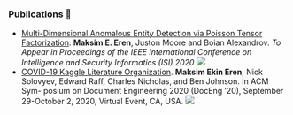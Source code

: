 ### Publications :page_facing_up:
- [Multi-Dimensional Anomalous Entity Detection via Poisson Tensor Factorization](). **Maksim E. Eren**, Juston Moore and Boian Alexandrov. *To Appear in Proceedings of the IEEE International Conference on Intelligence and Security Informatics (ISI) 2020* <img src="https://img.shields.io/badge/-preprint-lightgray"></img>
- [COVID-19 Kaggle Literature Organization](https://dl.acm.org/doi/10.1145/3395027.3419591). **Maksim Ekin Eren**, Nick Solovyev, Edward Raff, Charles Nicholas, and Ben Johnson. In ACM Sym- posium on Document Engineering 2020 (DocEng ’20), September 29-October 2, 2020, Virtual Event, CA, USA. <img src="https://img.shields.io/badge/-conference-blue"></img>

